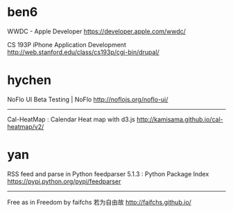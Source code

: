 


# ben6

WWDC - Apple Developer
<https://developer.apple.com/wwdc/>  

CS 193P iPhone Application Development
<http://web.stanford.edu/class/cs193p/cgi-bin/drupal/>  

# hychen

NoFlo UI Beta Testing | NoFlo
<http://noflojs.org/noflo-ui/>  

------

Cal-HeatMap : Calendar Heat map with d3.js
<http://kamisama.github.io/cal-heatmap/v2/>  

# yan

RSS feed and parse in Python
feedparser 5.1.3 : Python Package Index
<https://pypi.python.org/pypi/feedparser>  

------

Free as in Freedom by faifchs 若为自由故
<http://faifchs.github.io/>  